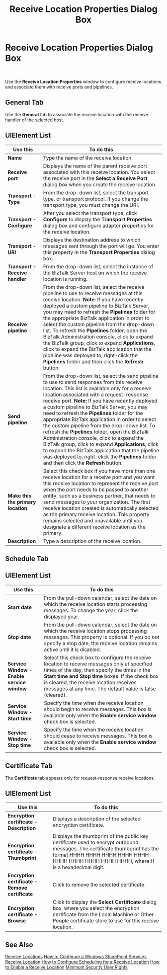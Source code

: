 ﻿---
title: Receive Location Properties Dialog Box
TOCTitle: Receive Location Properties Dialog Box
ms:assetid: a51afe52-a9a5-40c0-b3ca-51abdf6d7a3f
ms:mtpsurl: https://msdn.microsoft.com/en-us/library/Aa577877(v=BTS.80)
ms:contentKeyID: 51530271
ms.date: 08/30/2017
mtps_version: v=BTS.80
f1_keywords:
- bts10.admin.receivelocation.properties
---

# Receive Location Properties Dialog Box

 

Use the **Receive Location Properties** window to configure receive locations and associate them with receive ports and pipelines.

## General Tab

Use the **General** tab to associate the receive location with the receive handler of the selected host.

## UIElement List

<table>
<thead>
<tr class="header">
<th>Use this</th>
<th>To do this</th>
</tr>
</thead>
<tbody>
<tr class="odd">
<td><strong>Name</strong></td>
<td>Type the name of the receive location.</td>
</tr>
<tr class="even">
<td><strong>Receive port</strong></td>
<td>Displays the name of the parent receive port associated with this receive location. You select the receive port in the <strong>Select a Receive Port</strong> dialog box when you create the receive location.</td>
</tr>
<tr class="odd">
<td><strong>Transport - Type</strong></td>
<td>From the drop-down list, select the transport type, or transport protocol. If you change the transport type, you must change the URI.</td>
</tr>
<tr class="even">
<td><strong>Transport - Configure</strong></td>
<td>After you select the transport type, click <strong>Configure</strong> to display the <strong>Transport Properties</strong> dialog box and configure adapter properties for the receive location.</td>
</tr>
<tr class="odd">
<td><strong>Transport - URI</strong></td>
<td>Displays the destination address to which messages sent through the port will go. You enter this property in the <strong>Transport Properties</strong> dialog box.</td>
</tr>
<tr class="even">
<td><strong>Transport - Receive handler</strong></td>
<td>From the drop-down list, select the instance of the BizTalk Server host on which the receive location is running.</td>
</tr>
<tr class="odd">
<td><strong>Receive pipeline</strong></td>
<td>From the drop-down list, select the receive pipeline to use to receive messages at this receive location. <strong>Note:</strong> If you have recently deployed a custom pipeline to BizTalk Server, you may need to refresh the <strong>Pipelines</strong> folder for the appropriate BizTalk application in order to select the custom pipeline from the drop-down list. To refresh the <strong>Pipelines</strong> folder, open the BizTalk Administration console, click to expand the BizTalk group, click to expand <strong>Applications</strong>, click to expand the BizTalk application that the pipeline was deployed to, right-click the <strong>Pipelines</strong> folder and then click the <strong>Refresh</strong> button.</td>
</tr>
<tr class="even">
<td><strong>Send pipeline</strong></td>
<td>From the drop-down list, select the send pipeline to use to send responses from this receive location. This list is available only for a receive location associated with a request-response receive port. <strong>Note:</strong> If you have recently deployed a custom pipeline to BizTalk Server, you may need to refresh the <strong>Pipelines</strong> folder for the appropriate BizTalk application in order to select the custom pipeline from the drop-down list. To refresh the <strong>Pipelines</strong> folder, open the BizTalk Administration console, click to expand the BizTalk group, click to expand <strong>Applications</strong>, click to expand the BizTalk application that the pipeline was deployed to, right-click the <strong>Pipelines</strong> folder and then click the <strong>Refresh</strong> button.</td>
</tr>
<tr class="odd">
<td><strong>Make this the primary location</strong></td>
<td>Select this check box if you have more than one receive location for a receive port and you want this receive location to represent the receive port when the port needs to be passed to another entity, such as a business partner, that needs to send messages to your organization. The first receive location created is automatically selected as the primary receive location. This property remains selected and unavailable until you designate a different receive location as the primary.</td>
</tr>
<tr class="even">
<td><strong>Description</strong></td>
<td>Type a description of the receive location.</td>
</tr>
</tbody>
</table>


## Schedule Tab

## UIElement List

<table>
<thead>
<tr class="header">
<th>Use this</th>
<th>To do this</th>
</tr>
</thead>
<tbody>
<tr class="odd">
<td><strong>Start date</strong></td>
<td>From the pull-down calendar, select the date on which the receive location starts processing messages. To change the year, click the displayed year.</td>
</tr>
<tr class="even">
<td><strong>Stop date</strong></td>
<td>From the pull-down calendar, select the date on which the receive location stops processing messages. This property is optional. If you do not specify a stop date, the receive location remains active until it is disabled.</td>
</tr>
<tr class="odd">
<td><strong>Service Window - Enable service window</strong></td>
<td>Select this check box to configure the receive location to receive messages only at specified times of the day, then specify the times in the <strong>Start time and Stop time</strong> boxes. If the check box is cleared, the receive location receives messages at any time. The default value is false (cleared).</td>
</tr>
<tr class="even">
<td><strong>Service Window - Start time</strong></td>
<td>Specify the time when the receive location should begin to receive messages. This box is available only when the <strong>Enable service window</strong> check box is selected.</td>
</tr>
<tr class="odd">
<td><strong>Service Window - Stop time</strong></td>
<td>Specify the time when the receive location should cease to receive messages. This box is available only when the <strong>Enable service window</strong> check box is selected.</td>
</tr>
</tbody>
</table>


## Certificate Tab

The **Certificate** tab appears only for request-response receive locations.

## UIElement List

<table>
<thead>
<tr class="header">
<th>Use this</th>
<th>To do this</th>
</tr>
</thead>
<tbody>
<tr class="odd">
<td><strong>Encryption certificate - Description</strong></td>
<td>Displays a description of the selected encryption certificate.</td>
</tr>
<tr class="even">
<td><strong>Encryption certificate - Thumbprint</strong></td>
<td>Displays the thumbprint of the public key certificate used to encrypt outbound messages. The certificate thumbprint has the format HHHH HHHH HHHH HHHH HHHH HHHH HHHH HHHH HHHH HHHH, where H is a hexadecimal digit.</td>
</tr>
<tr class="odd">
<td><strong>Encryption certificate - Remove certificate</strong></td>
<td>Click to remove the selected certificate.</td>
</tr>
<tr class="even">
<td><strong>Encryption certificate - Browse</strong></td>
<td>Click to display the <strong>Select Certificate</strong> dialog box, where you select the encryption certificate from the Local Machine or Other People certificate store to use for this receive location.</td>
</tr>
</tbody>
</table>


## See Also

[Receive Locations](https://msdn.microsoft.com/library/aa578407\(v=bts.80\))  
[How to Configure a Windows SharePoint Services Receive Location](https://msdn.microsoft.com/library/aa560390\(v=bts.80\))  
[How to Configure Scheduling for a Receive Location](https://msdn.microsoft.com/library/aa559260\(v=bts.80\))  
[How to Enable a Receive Location](https://msdn.microsoft.com/library/aa561716\(v=bts.80\))  
[Minimum Security User Rights](https://msdn.microsoft.com/library/aa559845\(v=bts.80\))


